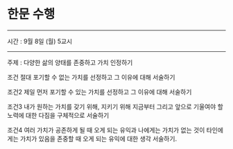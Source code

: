 # 한문 수행

---

시간 : 9월 8일 (월) 5교시

---


주제 : 다양한 삶의 양태를 존중하고 가치 인정하기

조건 절대 포기할 수 없는 가치를 선정하고 그 이유에 대해 서술하기 

조건2 제일 먼저 포기할 수 있는 가치를 선정하고 그 이유에 대해 서술하기 

조건3 내가 원하는 가치를 갖기 위해, 지키기 위해 지금부터 그리고 앞으로 기울여야 할 노력에 대한 다짐을 구체적으로 서술하기

조건4 여러 가치가 공존하게 될 때 오게 되는 유익과 나에게는 가치가 없는 것이 타인에게는 가치가 있음을 존중할 때 오게 되는 유익에 대한 생각 서술하기.